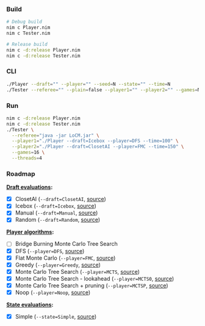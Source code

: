 ### Build

```sh
# Debug build
nim c Player.nim
nim c Tester.nim

# Release build
nim c -d:release Player.nim
nim c -d:release Tester.nim
```

### CLI

```sh
./Player --draft="" --player="" --seed=N --state="" --time=N
./Tester --referee="" --plain=false --player1="" --player2="" --games=N --threads=N --replays=false
```

### Run

```sh
nim c -d:release Player.nim
nim c -d:release Tester.nim
./Tester \
  --referee="java -jar LoCM.jar" \
  --player1="./Player --draft=Icebox --player=DFS --time=100" \
  --player2="./Player --draft=ClosetAI --player=FMC --time=150" \
  --games=16 \
  --threads=4
```

### Roadmap

**[Draft evaluations](Research/DraftEvaluations):**

* [x] ClosetAI (`--draft=ClosetAI`, [source](Research/DraftEvaluations/ClosetAI.nim))
* [x] Icebox (`--draft=Icebox`, [source](Research/DraftEvaluations/Icebox.nim))
* [x] Manual (`--draft=Manual`, [source](Research/DraftEvaluations/Manual.nim))
* [x] Random (`--draft=Random`, [source](Research/DraftEvaluations/Random.nim))

**[Player algorithms](Research/PlayerAlgorithms):**

* [ ] Bridge Burning Monte Carlo Tree Search
* [x] DFS (`--player=DFS`, [source](Research/PlayerAlgorithms/DFS.nim))
* [x] Flat Monte Carlo (`--player=FMC`, [source](Research/PlayerAlgorithms/FMC.nim))
* [x] Greedy (`--player=Greedy`, [source](Research/PlayerAlgorithms/Greedy.nim))
* [x] Monte Carlo Tree Search (`--player=MCTS`, [source](Research/PlayerAlgorithms/MCTS.nim))
* [x] Monte Carlo Tree Search - lookahead (`--player=MCTS0`, [source](Research/PlayerAlgorithms/MCTS0.nim))
* [x] Monte Carlo Tree Search + pruning (`--player=MCTSP`, [source](Research/PlayerAlgorithms/MCTSP.nim))
* [x] Noop (`--player=Noop`, [source](Research/PlayerAlgorithms/Noop.nim))

**[State evaluations](Research/StateEvaluations):**

* [x] Simple (`--state=Simple`, [source](Research/StateEvaluations/Simple.nim))
